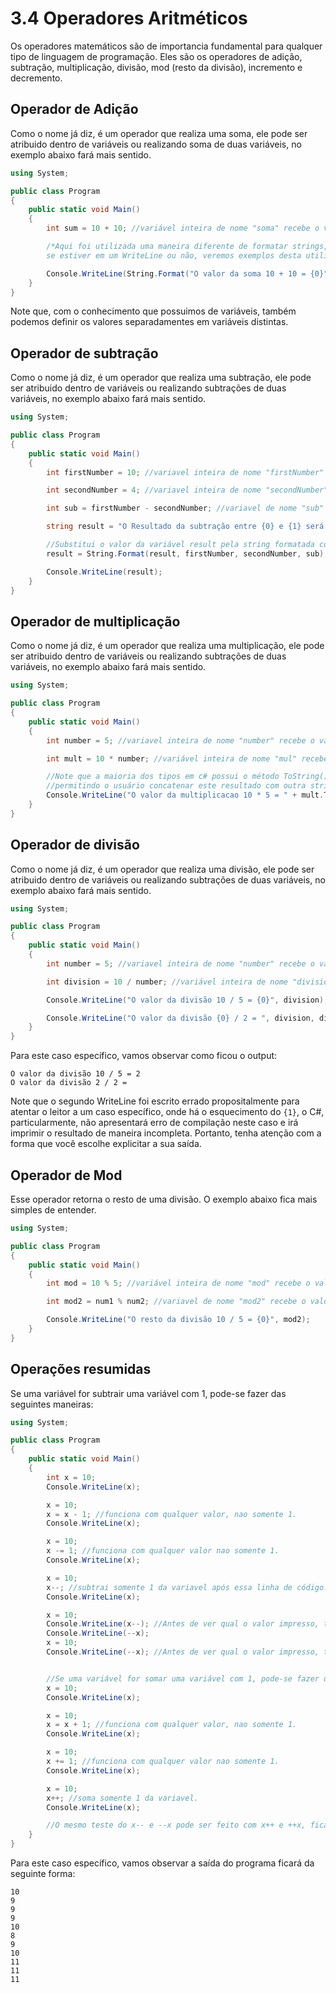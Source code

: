 # 3.4 Operadores Aritméticos

Os operadores matemáticos são de importancia fundamental para qualquer tipo de linguagem de programação. Eles são os operadores de adição, subtração, multiplicação, divisão, mod (resto da divisão), incremento e decremento.

## Operador de Adição

Como o nome já diz, é um operador que realiza uma soma, ele pode ser atribuido dentro de variáveis ou realizando soma de duas variáveis, no exemplo abaixo fará mais sentido.

```csharp
using System;

public class Program
{
	public static void Main()
	{
        int sum = 10 + 10; //variável inteira de nome "soma" recebe o valor da soma entre 10 e 10;

        /*Aqui foi utilizada uma maneira diferente de formatar strings, utilizando o String.Format, ele funciona independente
		se estiver em um WriteLine ou não, veremos exemplos desta utilização mais abaixo. */

        Console.WriteLine(String.Format("O valor da soma 10 + 10 = {0}", sum));
	}
}
```

Note que, com o conhecimento que possuimos de variáveis, também podemos definir os valores separadamentes em variáveis distintas.

## Operador de subtração

Como o nome já diz, é um operador que realiza uma subtração, ele pode ser atribuido dentro de variáveis ou realizando subtrações de duas variáveis, no exemplo abaixo fará mais sentido.

```csharp
using System;

public class Program
{
	public static void Main()
	{
        int firstNumber = 10; //variavel inteira de nome "firstNumber" recebe o valor de 10.

        int secondNumber = 4; //variavel inteira de nome "secondNumber" recebe o valor de 4.

        int sub = firstNumber - secondNumber; //variavel de nome "sub" recebe o valor da subtração entre as variaveis de nome "firstNumber" e "secondNumber".

        string result = "O Resultado da subtração entre {0} e {1} será {2}";

        //Substitui o valor da variável result pela string formatada com os valores de "firstNumber", "secondNumber" e "sub" respectivamente.
        result = String.Format(result, firstNumber, secondNumber, sub);

        Console.WriteLine(result);
	}
}
```

## Operador de multiplicação

Como o nome já diz, é um operador que realiza uma multiplicação, ele pode ser atribuido dentro de variáveis ou realizando subtrações de duas variáveis, no exemplo abaixo fará mais sentido.

```csharp
using System;

public class Program
{
	public static void Main()
	{
        int number = 5; //variavel inteira de nome "number" recebe o valor de 5.

        int mult = 10 * number; //variável inteira de nome "mul" recebe o valor da multiplicação entre 10 e 5.

        //Note que a maioria dos tipos em c# possui o método ToString() que faz o type cast desta variável para o tipo string
        //permitindo o usuário concatenar este resultado com outra string.
        Console.WriteLine("O valor da multiplicacao 10 * 5 = " + mult.ToString());
	}
}
```

## Operador de divisão

Como o nome já diz, é um operador que realiza uma divisão, ele pode ser atribuido dentro de variáveis ou realizando subtrações de duas variáveis, no exemplo abaixo fará mais sentido.

```csharp
using System;

public class Program
{
	public static void Main()
	{
        int number = 5; //variavel inteira de nome "number" recebe o valor de 5.

        int division = 10 / number; //variável inteira de nome "division" recebe o valor da multiplicação entre 10 e 5;

        Console.WriteLine("O valor da divisão 10 / 5 = {0}", division);

        Console.WriteLine("O valor da divisão {0} / 2 = ", division, division/2);
	}
}
```

Para este caso específico, vamos observar como ficou o output:

```
O valor da divisão 10 / 5 = 2
O valor da divisão 2 / 2 =
```

Note que o segundo WriteLine foi escrito errado propositalmente para atentar o leitor a um caso específico, onde há o esquecimento do `{1}`, o C#, particularmente, não apresentará erro de compilação neste caso e irá imprimir o resultado de maneira incompleta.
Portanto, tenha atenção com a forma que você escolhe explicitar a sua saída.

## Operador de Mod

Esse operador retorna o resto de uma divisão. O exemplo abaixo fica mais simples de entender.

```csharp
using System;

public class Program
{
	public static void Main()
	{
        int mod = 10 % 5; //variável inteira de nome "mod" recebe o valor do resto da divisão entre 10 e 5.

        int mod2 = num1 % num2; //variavel de nome "mod2" recebe o valor do resto da divisão entre as variaveis de nome "num1" e "num2".

        Console.WriteLine("O resto da divisão 10 / 5 = {0}", mod2);
	}
}
```

## Operações resumidas

Se uma variável for subtrair uma variável com 1, pode-se fazer das seguintes maneiras:

```csharp
using System;

public class Program
{
	public static void Main()
	{
		int x = 10;
        Console.WriteLine(x);

		x = 10;
		x = x - 1; //funciona com qualquer valor, nao somente 1.
        Console.WriteLine(x);

		x = 10;
		x -= 1; //funciona com qualquer valor nao somente 1.
        Console.WriteLine(x);

		x = 10;
		x--; //subtrai somente 1 da variavel após essa linha de código.
        Console.WriteLine(x);

		x = 10;
		Console.WriteLine(x--); //Antes de ver qual o valor impresso, tente pensar um pouco sobre qual será o resultado!
		Console.WriteLine(--x);
		x = 10;
		Console.WriteLine(--x); //Antes de ver qual o valor impresso, tente pensar um pouco sobre qual será o resultado!


		//Se uma variável for somar uma variável com 1, pode-se fazer das seguintes maneiras:
		x = 10;
        Console.WriteLine(x);

		x = 10;
		x = x + 1; //funciona com qualquer valor, nao somente 1.
        Console.WriteLine(x);

		x = 10;
		x += 1; //funciona com qualquer valor nao somente 1.
        Console.WriteLine(x);

		x = 10;
		x++; //soma somente 1 da variavel.
        Console.WriteLine(x);

		//O mesmo teste do x-- e --x pode ser feito com x++ e ++x, fica como exercício para o leitor.
	}
}
```

Para este caso específico, vamos observar a saída do programa ficará da seguinte forma:

```
10
9
9
9
10
8
9
10
11
11
11
```
